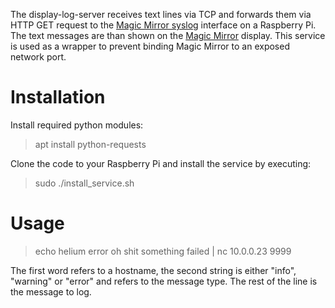 The display-log-server receives text lines via TCP and forwards them via HTTP GET request to the [Magic Mirror syslog](https://github.com/paviro/MMM-syslog) interface on a Raspberry Pi. The text messages are than shown on the [Magic Mirror](https://magicmirror.builders/) display. This service is used as a wrapper to prevent binding Magic Mirror to an exposed network port.

# Installation

Install required python modules:

> apt install python-requests

Clone the code to your Raspberry Pi and install the service by executing:

> sudo ./install_service.sh


# Usage


> echo helium error oh shit something failed | nc 10.0.0.23 9999

The first word refers to a hostname, the second string is either "info", "warning" or "error" and refers to the message type. The rest of the line is the message to log.
